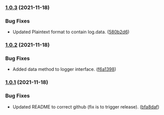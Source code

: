 ### [1.0.3](https://github.com/tv2/mediatech-logger/compare/v1.0.2...v1.0.3) (2021-11-18)


### Bug Fixes

* Updated Plaintext format to contain log.data. ([580b2d6](https://github.com/tv2/mediatech-logger/commit/580b2d6ec9113724c34b85a23499e9a5016ce3f7))


### [1.0.2](https://github.com/tv2/mediatech-logger/compare/v1.0.1...v1.0.2) (2021-11-18)


### Bug Fixes

* Added data method to logger interface. ([f6a1398](https://github.com/tv2/mediatech-logger/commit/f6a139814bb6b6d84d1a6ceb94fc0cbe1dd99a89))


### [1.0.1](https://github.com/tv2/mediatech-logger/compare/v1.0.0...v1.0.1) (2021-11-18)


### Bug Fixes

* Updated README to correct github (fix is to trigger release). ([bfa8daf](https://github.com/tv2/mediatech-logger/commit/bfa8daf9624438a01fe7d2d31fcd0415f130a61f))


